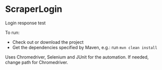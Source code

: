 # ScraperLogin
Login response test

To run:
- Check out or download the project
- Get the dependencies specified by Maven, e.g.: run `mvn clean install`

Uses Chromedriver, Selenium and JUnit for the automation.
If needed, change path for Chromedriver.
